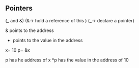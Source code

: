 ## Pointers

(_ and &)
(&-> hold a reference of this )
(_-> declare a pointer)

& points to the address

- points to the value in the address

x= 10
p= &x

p has he address of x
\*p has the value in the address of 10

